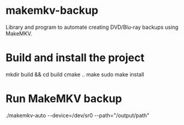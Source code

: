 # makemkv-backup
Library and program to automate creating DVD/Blu-ray backups using MakeMKV.

# Build and install the project
mkdir build && cd build
cmake ..
make
sudo make install

# Run MakeMKV backup
./makemkv-auto --device=/dev/sr0 --path="/output/path"
